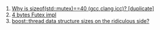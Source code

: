  1. [Why is sizeof(std::mutex)==40 (gcc,clang,icc)? [duplicate]](https://stackoverflow.com/questions/16693992/why-is-sizeofstdmutex-40-gcc-clang-icc)
 2. [4 bytes Futex impl](https://ideone.com/F3Zozc)
 3. [boost::thread data structure sizes on the ridiculous side?](https://stackoverflow.com/questions/6816448/boostthread-data-structure-sizes-on-the-ridiculous-side)
